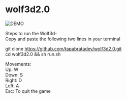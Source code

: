 # wolf3d2.0

![DEMO](https://user-images.githubusercontent.com/12387917/43370278-fe02556a-9330-11e8-9207-9ad744830d5e.gif)

Steps to run the Wolf3d-</br>
Copy and paste the following two lines in your terminal</br>

git clone https://github.com/tapabratadey/wolf3d2.0.git</br>
cd wolf3d2.0 && sh run.sh</br>

Movements:</br>
Up: W</br>
Down: S</br>
Right: D</br>
Left: A</br>
Esc: To quit the game</br>
